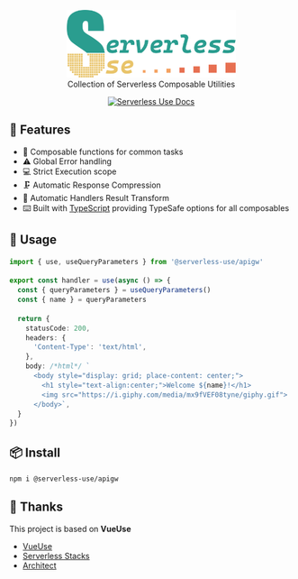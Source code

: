 <p align="center">
  <a href="https://github.com/aphex/serverless-use">
    <img src="https://raw.githubusercontent.com/aphex/serverless-use/main/public/serverless-use.svg" alt="ServerlessUse - Collection of Serverless Composable Utilities" width="300">
  </a>
  <br>
  Collection of Serverless Composable Utilities
</p>

<p align="center">
  <a href="https://serverlessuse.com" target="_blank">
    <img src="https://img.shields.io/static/v1?label=&message=ServerlessUse%20Docs&color=2a9d8f" alt="Serverless Use Docs">
  </a>
</p>

## 👀 Features
- 🎻 Composable functions for common tasks
- ⚠️ Global Error handling
- 💻 Strict Execution scope 
- 🗜️ Automatic Response Compression
- 🤖 Automatic Handlers Result Transform
- ⌨️ Built with [TypeScript](https://www.typescriptlang.org/) providing TypeSafe options for all composables

## 🎉 Usage

```ts
import { use, useQueryParameters } from '@serverless-use/apigw'

export const handler = use(async () => {
  const { queryParameters } = useQueryParameters()
  const { name } = queryParameters

  return {
    statusCode: 200,
    headers: {
      'Content-Type': 'text/html',
    },
    body: /*html*/ `
      <body style="display: grid; place-content: center;">
        <h1 style="text-align:center;">Welcome ${name}!</h1>
        <img src="https://i.giphy.com/media/mx9fVEF08tyne/giphy.gif">
      </body>`,
  }
})
```

## 📦 Install

```bash
npm i @serverless-use/apigw
```

## 💓 Thanks

This project is based on **VueUse**

- [VueUse](https://github.com/vueuse/vueuse)
- [Serverless Stacks](https://github.com/serverless-stack/sst)
- [Architect](https://github.com/architect/architect)